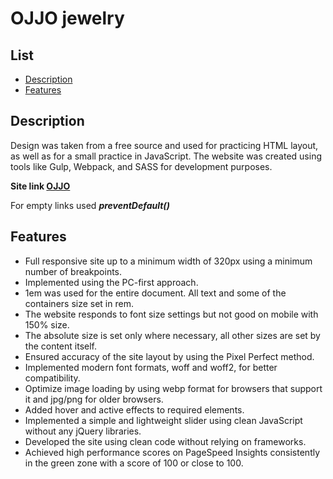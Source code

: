 # OJJO jewelry

## List
- [Description](#description)
- [Features](#features)

## Description

Design was taken from a free source and used for practicing HTML layout, as well as for a small practice in JavaScript.
The website was created using tools like Gulp, Webpack, and SASS for development purposes.

**Site link [OJJO](https://avoltage13.github.io/OJJO-jewerly-shop-site/)**

For empty links used ___preventDefault()___

## Features

- Full responsive site up to a minimum width of 320px using a minimum number of breakpoints.
- Implemented using the PC-first approach.
- 1em was used for the entire document. All text and some of the containers size set in rem.
- The website responds to font size settings but not good on mobile with 150% size.
- The absolute size is set only where necessary, all other sizes are set by the content itself.
- Ensured accuracy of the site layout by using the Pixel Perfect method.
- Implemented modern font formats, woff and woff2, for better compatibility.
- Optimize image loading by using webp format for browsers that support it and jpg/png for older browsers.
- Added hover and active effects to required elements.
- Implemented a simple and lightweight slider using clean JavaScript without any jQuery libraries.
- Developed the site using clean code without relying on frameworks.
- Achieved high performance scores on PageSpeed Insights consistently in the green zone with a score of 100 or close to 100.
